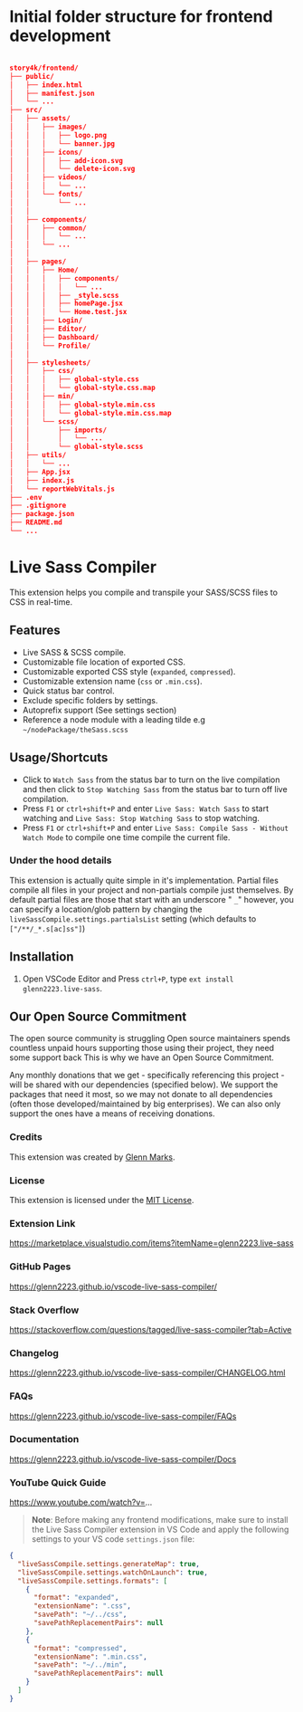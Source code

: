 # Initial folder structure for frontend development

```json

story4k/frontend/
├── public/
│   ├── index.html
│   ├── manifest.json
│   └── ...
├── src/
│   ├── assets/
│   │   ├── images/
│   │   │   ├── logo.png
│   │   │   └── banner.jpg
│   │   ├── icons/
│   │   │   ├── add-icon.svg
│   │   │   └── delete-icon.svg
│   │   ├── videos/
│   │   │   └── ...
│   │   └── fonts/
│   │       └── ...
│   │
│   ├── components/
│   │   ├── common/
│   │   │   └── ...
│   │   └── ...
│   │
│   ├── pages/
│   │   ├── Home/
│   │   │   ├── components/
│   │   │   │   └── ...
│   │   │   ├── _style.scss
│   │   │   ├── homePage.jsx
│   │   │   └── Home.test.jsx
│   │   ├── Login/
│   │   ├── Editor/
│   │   ├── Dashboard/
│   │   └── Profile/
│   │
│   ├── stylesheets/
│   │   ├── css/
│   │   │   ├── global-style.css
│   │   │   └── global-style.css.map
│   │   ├── min/
│   │   │   ├── global-style.min.css
│   │   │   └── global-style.min.css.map
│   │   └── scss/
│   │       ├── imports/
│   │       │   └── ...
│   │       └── global-style.scss
│   ├── utils/
│   │   └── ...
│   ├── App.jsx
│   ├── index.js
│   └── reportWebVitals.js
├── .env
├── .gitignore
├── package.json
├── README.md
└── ...

```

# Live Sass Compiler

This extension helps you compile and transpile your SASS/SCSS files to CSS in real-time.

## Features

- Live SASS & SCSS compile.
- Customizable file location of exported CSS.
- Customizable exported CSS style (`expanded`, `compressed`).
- Customizable extension name (`css` or `.min.css`).
- Quick status bar control.
- Exclude specific folders by settings.
- Autoprefix support (See settings section)
- Reference a node module with a leading tilde e.g `~/nodePackage/theSass.scss`

## Usage/Shortcuts

- Click to `Watch Sass` from the status bar to turn on the live compilation and then click to `Stop Watching Sass` from the status bar to turn off live compilation.
- Press `F1` or `ctrl+shift+P` and enter `Live Sass: Watch Sass` to start watching and `Live Sass: Stop Watching Sass` to stop watching.
- Press `F1` or `ctrl+shift+P` and enter `Live Sass: Compile Sass - Without Watch Mode` to compile one time compile the current file.

### Under the hood details

This extension is actually quite simple in it's implementation. Partial files compile all files in your project and non-partials compile just themselves. By default partial files are those that start with an underscore " `_`" however, you can specify a location/glob pattern by changing the `liveSassCompile.settings.partialsList` setting (which defaults to `["/**/_*.s[ac]ss"]`)

## Installation

1. Open VSCode Editor and Press `ctrl+P`, type `ext install glenn2223.live-sass`.

## Our Open Source Commitment

The open source community is struggling Open source maintainers spends countless unpaid hours supporting those using their project, they need some support back This is why we have an Open Source Commitment.

Any monthly donations that we get - specifically referencing this project - will be shared with our dependencies (specified below). We support the packages that need it most, so we may not donate to all dependencies (often those developed/maintained by big enterprises). We can also only support the ones have a means of receiving donations.

### Credits

This extension was created by [Glenn Marks](https://github.com/glenn2223).

### License

This extension is licensed under the [MIT License](LICENSE).

### Extension Link

https://marketplace.visualstudio.com/items?itemName=glenn2223.live-sass

### GitHub Pages

https://glenn2223.github.io/vscode-live-sass-compiler/

### Stack Overflow

https://stackoverflow.com/questions/tagged/live-sass-compiler?tab=Active

### Changelog

https://glenn2223.github.io/vscode-live-sass-compiler/CHANGELOG.html

### FAQs

https://glenn2223.github.io/vscode-live-sass-compiler/FAQs

### Documentation

https://glenn2223.github.io/vscode-live-sass-compiler/Docs

### YouTube Quick Guide

https://www.youtube.com/watch?v=...

> **Note**: Before making any frontend modifications, make sure to install the Live Sass Compiler extension in VS Code and apply the following settings to your VS code `settings.json` file:

```json
{
  "liveSassCompile.settings.generateMap": true,
  "liveSassCompile.settings.watchOnLaunch": true,
  "liveSassCompile.settings.formats": [
    {
      "format": "expanded",
      "extensionName": ".css",
      "savePath": "~/../css",
      "savePathReplacementPairs": null
    },
    {
      "format": "compressed",
      "extensionName": ".min.css",
      "savePath": "~/../min",
      "savePathReplacementPairs": null
    }
  ]
}
```

